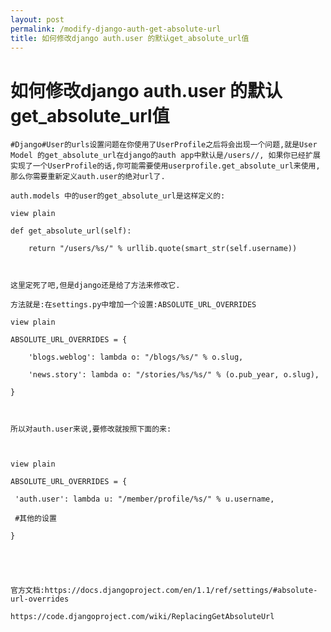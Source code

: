 ```yaml
---
layout: post
permalink: /modify-django-auth-get-absolute-url
title: 如何修改django auth.user 的默认get_absolute_url值
---
```


# 如何修改django auth.user 的默认get_absolute_url值 #


    #Django#User的urls设置问题在你使用了UserProfile之后将会出现一个问题,就是User Model 的get_absolute_url在django的auth app中默认是/users//, 如果你已经扩展实现了一个UserProfile的话,你可能需要使用userprofile.get_absolute_url来使用,那么你需要重新定义auth.user的绝对url了.

    auth.models 中的user的get_absolute_url是这样定义的:

    view plain

    def get_absolute_url(self):

        return "/users/%s/" % urllib.quote(smart_str(self.username))



    这里定死了吧,但是django还是给了方法来修改它.

    方法就是:在settings.py中增加一个设置:ABSOLUTE_URL_OVERRIDES

    view plain

    ABSOLUTE_URL_OVERRIDES = {

        'blogs.weblog': lambda o: "/blogs/%s/" % o.slug,

        'news.story': lambda o: "/stories/%s/%s/" % (o.pub_year, o.slug),

    }



    所以对auth.user来说,要修改就按照下面的来:



    view plain

    ABSOLUTE_URL_OVERRIDES = {

     'auth.user': lambda u: "/member/profile/%s/" % u.username,

     #其他的设置

    }





    官方文档:https://docs.djangoproject.com/en/1.1/ref/settings/#absolute-url-overrides

    https://code.djangoproject.com/wiki/ReplacingGetAbsoluteUrl